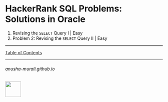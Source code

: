 # HackerRank SQL Problems: Solutions in Oracle

1. Revising the `SELECT` Query I | Easy
2. Problem 2: Revising the `SELECT` Query II | Easy


* * *

[Table of Contents](../index.md)

* * *
###### anusha-murali.github.io

<img src="https://github.com/anusha-murali/anusha-murali.github.io/assets/111596338/639243aa-2857-4595-a65a-7852762bb002" width="50" height="50"/>

